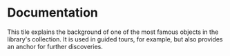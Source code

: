# Documentation

This tile explains the background of one of the most famous objects in the library's collection. It is used in guided tours, for example, but also provides an anchor for further discoveries.
